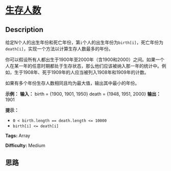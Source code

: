 # [生存人数][title]

## Description

给定N个人的出生年份和死亡年份，第`i`个人的出生年份为`birth[i]`，死亡年份为`death[i]`，实现一个方法以计算生存人数最多的年份。

你可以假设所有人都出生于1900年至2000年（含1900和2000）之间。如果一个人在某一年的任意时期都处于生存状态，那么他们应该被纳入那一年的统计中。例如，生于1908年、死于1909年的人应当被列入1908年和1909年的计数。

如果有多个年份生存人数相同且均为最大值，输出其中最小的年份。

**示例：**
            **输入：**    birth = {1900, 1901, 1950}    death = {1948, 1951, 2000}    **输出：** 1901    

**提示：**

  * `0 < birth.length == death.length <= 10000`
  * `birth[i] <= death[i]`


**Tags:** Array

**Difficulty:** Medium

## 思路

[title]: https://leetcode-cn.com/problems/living-people-lcci
